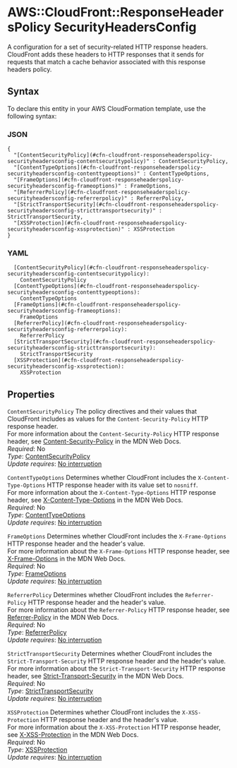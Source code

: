 # AWS::CloudFront::ResponseHeadersPolicy SecurityHeadersConfig<a name="aws-properties-cloudfront-responseheaderspolicy-securityheadersconfig"></a>

A configuration for a set of security\-related HTTP response headers\. CloudFront adds these headers to HTTP responses that it sends for requests that match a cache behavior associated with this response headers policy\.

## Syntax<a name="aws-properties-cloudfront-responseheaderspolicy-securityheadersconfig-syntax"></a>

To declare this entity in your AWS CloudFormation template, use the following syntax:

### JSON<a name="aws-properties-cloudfront-responseheaderspolicy-securityheadersconfig-syntax.json"></a>

```
{
  "[ContentSecurityPolicy](#cfn-cloudfront-responseheaderspolicy-securityheadersconfig-contentsecuritypolicy)" : ContentSecurityPolicy,
  "[ContentTypeOptions](#cfn-cloudfront-responseheaderspolicy-securityheadersconfig-contenttypeoptions)" : ContentTypeOptions,
  "[FrameOptions](#cfn-cloudfront-responseheaderspolicy-securityheadersconfig-frameoptions)" : FrameOptions,
  "[ReferrerPolicy](#cfn-cloudfront-responseheaderspolicy-securityheadersconfig-referrerpolicy)" : ReferrerPolicy,
  "[StrictTransportSecurity](#cfn-cloudfront-responseheaderspolicy-securityheadersconfig-stricttransportsecurity)" : StrictTransportSecurity,
  "[XSSProtection](#cfn-cloudfront-responseheaderspolicy-securityheadersconfig-xssprotection)" : XSSProtection
}
```

### YAML<a name="aws-properties-cloudfront-responseheaderspolicy-securityheadersconfig-syntax.yaml"></a>

```
  [ContentSecurityPolicy](#cfn-cloudfront-responseheaderspolicy-securityheadersconfig-contentsecuritypolicy):
    ContentSecurityPolicy
  [ContentTypeOptions](#cfn-cloudfront-responseheaderspolicy-securityheadersconfig-contenttypeoptions):
    ContentTypeOptions
  [FrameOptions](#cfn-cloudfront-responseheaderspolicy-securityheadersconfig-frameoptions):
    FrameOptions
  [ReferrerPolicy](#cfn-cloudfront-responseheaderspolicy-securityheadersconfig-referrerpolicy):
    ReferrerPolicy
  [StrictTransportSecurity](#cfn-cloudfront-responseheaderspolicy-securityheadersconfig-stricttransportsecurity):
    StrictTransportSecurity
  [XSSProtection](#cfn-cloudfront-responseheaderspolicy-securityheadersconfig-xssprotection):
    XSSProtection
```

## Properties<a name="aws-properties-cloudfront-responseheaderspolicy-securityheadersconfig-properties"></a>

`ContentSecurityPolicy` <a name="cfn-cloudfront-responseheaderspolicy-securityheadersconfig-contentsecuritypolicy"></a>
The policy directives and their values that CloudFront includes as values for the `Content-Security-Policy` HTTP response header\.  
For more information about the `Content-Security-Policy` HTTP response header, see [Content\-Security\-Policy](https://developer.mozilla.org/en-US/docs/Web/HTTP/Headers/Content-Security-Policy) in the MDN Web Docs\.  
_Required_: No  
_Type_: [ContentSecurityPolicy](aws-properties-cloudfront-responseheaderspolicy-contentsecuritypolicy.md)  
_Update requires_: [No interruption](https://docs.aws.amazon.com/AWSCloudFormation/latest/UserGuide/using-cfn-updating-stacks-update-behaviors.html#update-no-interrupt)

`ContentTypeOptions` <a name="cfn-cloudfront-responseheaderspolicy-securityheadersconfig-contenttypeoptions"></a>
Determines whether CloudFront includes the `X-Content-Type-Options` HTTP response header with its value set to `nosniff`\.  
For more information about the `X-Content-Type-Options` HTTP response header, see [X\-Content\-Type\-Options](https://developer.mozilla.org/en-US/docs/Web/HTTP/Headers/X-Content-Type-Options) in the MDN Web Docs\.  
_Required_: No  
_Type_: [ContentTypeOptions](aws-properties-cloudfront-responseheaderspolicy-contenttypeoptions.md)  
_Update requires_: [No interruption](https://docs.aws.amazon.com/AWSCloudFormation/latest/UserGuide/using-cfn-updating-stacks-update-behaviors.html#update-no-interrupt)

`FrameOptions` <a name="cfn-cloudfront-responseheaderspolicy-securityheadersconfig-frameoptions"></a>
Determines whether CloudFront includes the `X-Frame-Options` HTTP response header and the header's value\.  
For more information about the `X-Frame-Options` HTTP response header, see [X\-Frame\-Options](https://developer.mozilla.org/en-US/docs/Web/HTTP/Headers/X-Frame-Options) in the MDN Web Docs\.  
_Required_: No  
_Type_: [FrameOptions](aws-properties-cloudfront-responseheaderspolicy-frameoptions.md)  
_Update requires_: [No interruption](https://docs.aws.amazon.com/AWSCloudFormation/latest/UserGuide/using-cfn-updating-stacks-update-behaviors.html#update-no-interrupt)

`ReferrerPolicy` <a name="cfn-cloudfront-responseheaderspolicy-securityheadersconfig-referrerpolicy"></a>
Determines whether CloudFront includes the `Referrer-Policy` HTTP response header and the header's value\.  
For more information about the `Referrer-Policy` HTTP response header, see [Referrer\-Policy](https://developer.mozilla.org/en-US/docs/Web/HTTP/Headers/Referrer-Policy) in the MDN Web Docs\.  
_Required_: No  
_Type_: [ReferrerPolicy](aws-properties-cloudfront-responseheaderspolicy-referrerpolicy.md)  
_Update requires_: [No interruption](https://docs.aws.amazon.com/AWSCloudFormation/latest/UserGuide/using-cfn-updating-stacks-update-behaviors.html#update-no-interrupt)

`StrictTransportSecurity` <a name="cfn-cloudfront-responseheaderspolicy-securityheadersconfig-stricttransportsecurity"></a>
Determines whether CloudFront includes the `Strict-Transport-Security` HTTP response header and the header's value\.  
For more information about the `Strict-Transport-Security` HTTP response header, see [Strict\-Transport\-Security](https://developer.mozilla.org/en-US/docs/Web/HTTP/Headers/Strict-Transport-Security) in the MDN Web Docs\.  
_Required_: No  
_Type_: [StrictTransportSecurity](aws-properties-cloudfront-responseheaderspolicy-stricttransportsecurity.md)  
_Update requires_: [No interruption](https://docs.aws.amazon.com/AWSCloudFormation/latest/UserGuide/using-cfn-updating-stacks-update-behaviors.html#update-no-interrupt)

`XSSProtection` <a name="cfn-cloudfront-responseheaderspolicy-securityheadersconfig-xssprotection"></a>
Determines whether CloudFront includes the `X-XSS-Protection` HTTP response header and the header's value\.  
For more information about the `X-XSS-Protection` HTTP response header, see [X\-XSS\-Protection](https://developer.mozilla.org/en-US/docs/Web/HTTP/Headers/X-XSS-Protection) in the MDN Web Docs\.  
_Required_: No  
_Type_: [XSSProtection](aws-properties-cloudfront-responseheaderspolicy-xssprotection.md)  
_Update requires_: [No interruption](https://docs.aws.amazon.com/AWSCloudFormation/latest/UserGuide/using-cfn-updating-stacks-update-behaviors.html#update-no-interrupt)

